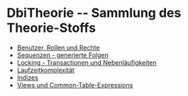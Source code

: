 # DbiTheorie -- Sammlung des Theorie-Stoffs

- [Benutzer, Rollen und Rechte](https://github.com/IxI-Enki/DbiTheorie-000/blob/master/users%2C%20rolls%20%26%20grants/README.md)
- [Sequenzen - generierte Folgen](https://github.com/IxI-Enki/DbiTheorie-000/blob/master/sequences/README.md)
- [Locking - Transactionen und Nebenläufigkeiten]()
- [Laufzeitkomplexität]()
- [Indizes]()
- [Views und Common-Table-Expressions]()
